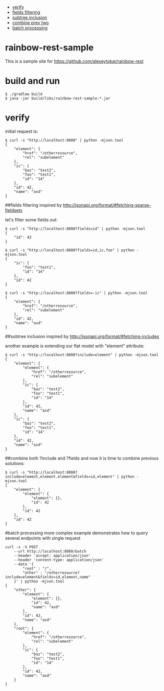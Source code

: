 * [verify](#verify)
 * [fields filtering](#fields-filtering)
 * [subtree inclusion](#subtree-inclusion)
 * [combine prev two](#combine-both-include-and-fields)
* [batch processing](#batch-processing)

# rainbow-rest-sample
This is a sample site for https://github.com/alexeytokar/rainbow-rest

# build and run
````shell
$ ./gradlew build
$ java -jar build/libs/rainbow-rest-sample-*.jar
````

# verify
initial request is:
````shell
$ curl -s "http://localhost:8080" | python -mjson.tool
{
    "element": {
        "href": "/otherresource",
        "rel": "subelement"
    },
    "ic": {
        "baz": "test2",
        "foo": "test1",
        "id": "14"
    },
    "id": 42,
    "name": "asd"
}
````

##fields filtering
inspired by http://jsonapi.org/format/#fetching-sparse-fieldsets

let's filter some fields out:
````shell
$ curl -s "http://localhost:8080?fields=id" | python -mjson.tool
{
    "id": 42
}

$ curl -s "http://localhost:8080?fields=id,ic,foo" | python -mjson.tool
{
    "ic": {
        "foo": "test1",
        "id": "14"
    },
    "id": 42
}

$ curl -s "http://localhost:8080?fields=-ic" | python -mjson.tool
{
    "element": {
        "href": "/otherresource",
        "rel": "subelement"
    },
    "id": 42,
    "name": "asd"
}
````

##subtree inclusion
inspired by http://jsonapi.org/format/#fetching-includes

another example is extending our flat model with "element" attribute:
````shell
$ curl -s "http://localhost:8080?include=element" | python -mjson.tool
{
    "element": {
        "element": {
            "href": "/otherresource",
            "rel": "subelement"
        },
        "ic": {
            "baz": "test2",
            "foo": "test1",
            "id": "14"
        },
        "id": 42,
        "name": "asd"
    },
    "ic": {
        "baz": "test2",
        "foo": "test1",
        "id": "14"
    },
    "id": 42,
    "name": "asd"
}
````

##combine both ?include and ?fields
and now it is time to combine previous solutions:
````shell
$ curl -s "http://localhost:8080?include=element,element.element&fields=id,element" | python -mjson.tool
{
    "element": {
        "element": {
            "element": {},
            "id": 42
        },
        "id": 42
    },
    "id": 42
}
````

#batch processing
more complex example demonstrates how to query several endpoints with single request
````shell
curl -s -X POST
    --url http://localhost:8080/batch
    --header 'accept: application/json'
    --header 'content-type: application/json'
    --data '{
        "root" : "/",
        "other" : "/otherresource?include=element&fields=id,element,name"
    }' | python -mjson.tool
{
    "other": {
        "element": {
            "element": {},
            "id": 42,
            "name": "asd"
        },
        "id": 42,
        "name": "asd"
    },
    "root": {
        "element": {
            "href": "/otherresource",
            "rel": "subelement"
        },
        "ic": {
            "baz": "test2",
            "foo": "test1",
            "id": "14"
        },
        "id": 42,
        "name": "asd"
    }
}
````
